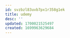 ```yaml
---
id: svzbzl83uvb7px1r358g1ek
title: udemy
desc: ''
updated: 1700021525497
created: 1699963629684
---
```

